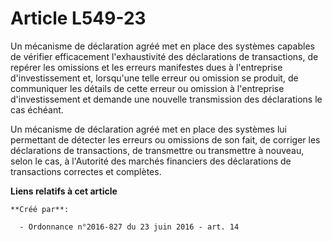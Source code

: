 # Article L549-23

Un mécanisme de déclaration agréé met en place des systèmes capables de vérifier efficacement l'exhaustivité des déclarations
de transactions, de repérer les omissions et les erreurs manifestes dues à l'entreprise d'investissement et, lorsqu'une telle
erreur ou omission se produit, de communiquer les détails de cette erreur ou omission à l'entreprise d'investissement et
demande une nouvelle transmission des déclarations le cas échéant.

Un mécanisme de déclaration agréé met en place des systèmes lui permettant de détecter les erreurs ou omissions de son fait,
de corriger les déclarations de transactions, de transmettre ou transmettre à nouveau, selon le cas, à l'Autorité des marchés
financiers des déclarations de transactions correctes et complètes.

**Liens relatifs à cet article**

	**Créé par**:

	  - Ordonnance n°2016-827 du 23 juin 2016 - art. 14
